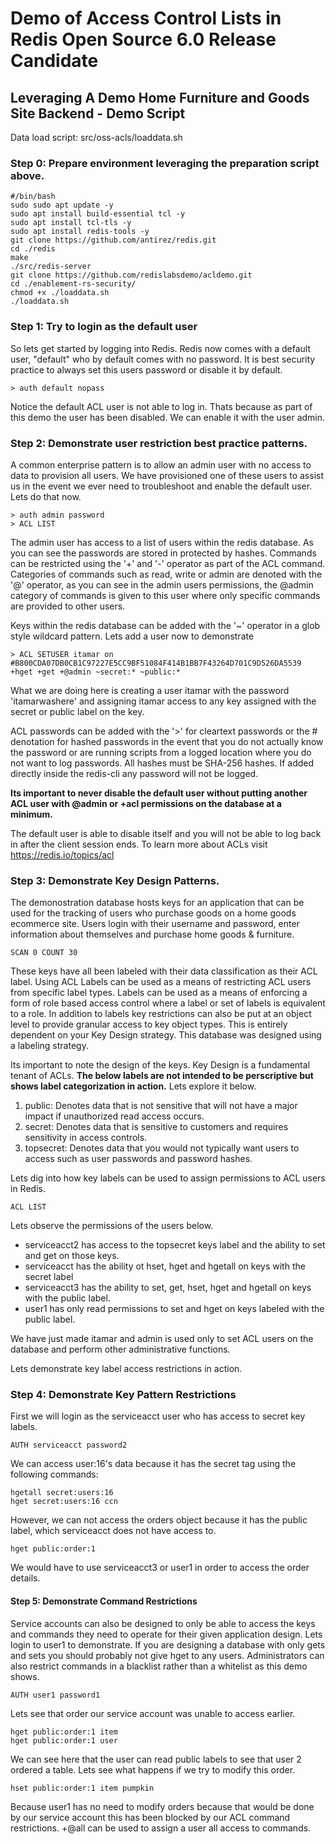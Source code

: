 # Demo of Access Control Lists in Redis Open Source 6.0 Release Candidate

## Leveraging A Demo Home Furniture and Goods Site Backend - Demo Script
Data load script: src/oss-acls/loaddata.sh
### Step 0: Prepare environment leveraging the preparation script above.

```shell
#/bin/bash
sudo sudo apt update -y
sudo apt install build-essential tcl -y
sudo apt install tcl-tls -y
sudo apt install redis-tools -y
git clone https://github.com/antirez/redis.git
cd ./redis
make
./src/redis-server
git clone https://github.com/redislabsdemo/acldemo.git
cd ./enablement-rs-security/
chmod +x ./loaddata.sh
./loaddata.sh
```
### Step 1: Try to login as the default user

So lets get started by logging into Redis. Redis now comes with a default user, "default" who by default comes with no password. It is best security practice to always set this users password or disable it by default.

```shell
> auth default nopass 
```
Notice the default ACL user is not able to log in. Thats because as part of this demo the user has been disabled. We can enable it with the user admin.

### Step 2: Demonstrate user restriction best practice patterns. 

A common enterprise pattern is to allow an admin user with no access to data to provision all users. We have provisioned one of these users to assist us in the event we ever need to troubleshoot and enable the default user. Lets do that now.

```shell
> auth admin password
> ACL LIST
```
The admin user has access to a list of users within the redis database. As you can see the passwords are stored in protected by hashes. Commands can be restricted using the '+' and '-' operator as part of the ACL command. Categories of commands such as read, write or admin are denoted with the '@' operator, as you can see in the admin users permissions, the @admin category of commands is given to this user where only specific commands are provided to other users. 

Keys within the redis database can be added with the '~' operator in a glob style wildcard pattern. Lets add a user now to demonstrate


```shell
> ACL SETUSER itamar on #B800CDA07DB0CB1C97227E5CC9BF51084F414B1BB7F43264D701C9D526DA5539 +hget +get +@admin ~secret:* ~public:*
```
What we are doing here is creating a user itamar with the password 'itamarwashere' and assigning itamar access to any key assigned with the secret or public label on the key.

ACL passwords can be added with the '>' for cleartext passwords or the # denotation for hashed passwords in the event that you do not actually know the password or are running scripts from a logged location where you do not want to log passwords. All hashes must be SHA-256 hashes. If added directly inside the redis-cli any password will not be logged.

**Its important to never disable the default user without putting another ACL user with @admin or +acl permissions on the database at a minimum.**

The default user is able to disable itself and you will not be able to log back in after the client session ends. To learn more about ACLs visit https://redis.io/topics/acl

### Step 3: Demonstrate Key Design Patterns.

The demonostration database hosts keys for an application that can be used for the tracking of users who purchase goods on a home goods ecommerce site. Users login with their username and password, enter information about themselves and purchase home goods & furniture.

```shell
SCAN 0 COUNT 30
```

These keys have all been labeled with their data classification as their ACL label. Using ACL Labels can be used as a means of restricting ACL users from specific label types. Labels can be used as a means of enforcing a form of role based access control where a label or set of labels is equivalent to a role. In addition to labels key restrictions can also be put at an object level to provide granular access to key object types. This is entirely dependent on your Key Design strategy. This database was designed using a labeling strategy.


Its important to note the design of the keys. Key Design is a fundamental tenant of ACLs. **The below labels are not intended to be perscriptive but shows label categorization in action.** Lets explore it below.

1. public: Denotes data that is not sensitive that will not have a major impact if unauthorized read access occurs.
2. secret: Denotes data that is sensitive to customers and requires sensitivity in access controls. 
3. topsecret: Denotes data that you would not typically want users to access such as user passwords and password hashes.

Lets dig into how key labels can be used to assign permissions to ACL users in Redis.

```shell
ACL LIST
```

Lets observe the permissions of the users below. 

* serviceacct2 has access to the topsecret keys label and the ability to set and get on those keys.
* serviceacct has the ability ot hset, hget and hgetall on keys with the secret label
* serviceacct3 has the ability to set, get, hset, hget and hgetall on keys with the public label.
* user1 has only read permissions to set and hget on keys labeled with the public label.

We have just made itamar and admin is used only to set ACL users on the database and perform other administrative functions.

Lets demonstrate key label access restrictions in action.

### Step 4: Demonstrate Key Pattern Restrictions

First we will login as the serviceacct user who has access to secret key labels.

```shell
AUTH serviceacct password2
```
We can access user:16's data because it has the secret tag using the following commands:

```shell
hgetall secret:users:16
hget secret:users:16 ccn 
```
However, we can not access the orders object because it has the public label, which serviceacct does not have access to.

```shell
hget public:order:1 
```

We would have to use serviceacct3 or user1 in order to access the order details.

#### Step 5: Demonstrate Command Restrictions

Service accounts can also be designed to only be able to access the keys and commands they need to operate for their given application design. Lets login to user1 to demonstrate. If you are designing a database with only gets and sets you should probably not give hget to any users. Administrators can also restrict commands in a blacklist rather than a whitelist as this demo shows.


```shell
AUTH user1 password1
```

Lets see that order our service account was unable to access earlier.

```shell
hget public:order:1 item
hget public:order:1 user
```

We can see here that the user can read public labels to see that user 2 ordered a table. Lets see what happens if we try to modify this order.

```shell
hset public:order:1 item pumpkin
```

Because user1 has no need to modify orders because that would be done by our service account this has been blocked by our ACL command restrictions. +@all can be used to assign a user all access to commands.
